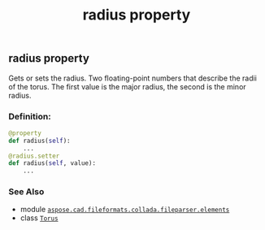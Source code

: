 ﻿---
title: radius property
second_title: Aspose.CAD for Python via .NET API References
description: 
type: docs
weight: 40
url: /python-net/aspose.cad.fileformats.collada.fileparser.elements/torus/radius/
is_root: false
---

## radius property


Gets or sets the radius.
Two floating-point numbers that describe the radii of the torus.
The first value is the major radius, the second is the minor radius.
### Definition:
```python
@property
def radius(self):
    ...
@radius.setter
def radius(self, value):
    ...
```

### See Also
* module [`aspose.cad.fileformats.collada.fileparser.elements`](../../)
* class [`Torus`](/cad/python-net/aspose.cad.fileformats.collada.fileparser.elements/torus)
